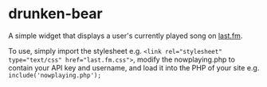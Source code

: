 # drunken-bear

A simple widget that displays a user's currently played song on [last.fm](http://last.fm).

To use, simply import the stylesheet e.g. `<link rel="stylesheet" type="text/css" href="last.fm.css">`, modify the nowplaying.php to contain your API key and username, and load it into the PHP of your site e.g. `include('nowplaying.php');`